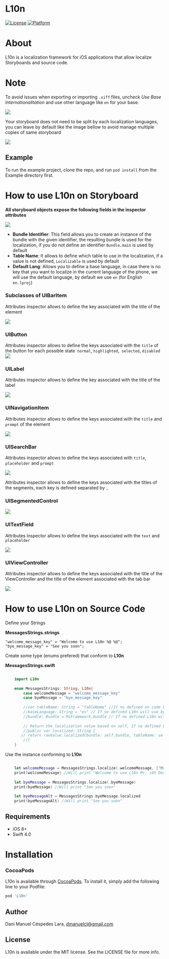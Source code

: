 # L10n

[![License](https://img.shields.io/cocoapods/l/L10n.svg?style=flat)](http://cocoapods.org/pods/L10n)
[![Platform](https://img.shields.io/cocoapods/p/L10n.svg?style=flat)](http://cocoapods.org/pods/L10n)


# About
L10n is a localization framework for iOS applications that allow localize Storyboards and source code.

# Note
To avoid issues when exporting or importing `.xiff` files, uncheck *Use Base Internationalitation* and use other language like `en` for your base.

<img src="Screenshots/uncheckBaseInternationalitation.png"></img>

Your storyboard does not need to be split by each localization languages, you can leave by default like the image bellow to avoid manage multiple copies of same storyboard

<img src="Screenshots/storyboardNoLocalizable.png"></img>


## Example

To run the example project, clone the repo, and run `pod install` from the Example directory first.



# How to use L10n on Storyboard

**All storyboard objects expose the following fields in the inspector attributes**

<img src="Screenshots/nsObject.png"></img>

* **Bundle Identifier**: This field allows you to create an instance of the bundle with the given identifier, the resulting bundle is used for the localization, if you do not define an identifier `Bundle.main` is used by default
* **Table Name**: It allows to define which table to use in the localization, if a value is not defined, `Localizable`  is used by default
* **Default Lang**: Allows you to define a base language, in case there is no key that you want to localize in the current language of the phone, we will use the default language, by default we use `en` (for English` en.lproj`)


### Subclasses of UIBarItem

Attributes inspector allows to define the key associated with the title of the element

<img src="Screenshots/barItem.png"></img>


### UIButton

Attributes inspector allows to define the keys associated with the `title` of the button for each possible state` normal`, `highlighted`,` selected`, `disabled`
<img src="Screenshots/uiButton.png" ></img>

### UILabel
Attributes inspector allows to define the key associated with the title of the label

<img src="Screenshots/uiLabel.png"></img>

### UINavigationItem

Attributes inspector allows to define the keys associated with the `title` and` prompt` of the element

<img src="Screenshots/navigationItem.png"></img>

### UISearchBar

Attributes inspector allows to define the keys associated with `title`,` placeholder` and `prompt`

<img src="Screenshots/uiSearchBar.png"></img>


Attributes inspector allows to define the keys associated with the titles of the segments, each key is defined separated by `,`

### UISegmentedControl

<img src="Screenshots/segmentedControl.png"></img>

### UITextField

Attributes inspector allows to define the keys associated with the `text` and` placeholder`

<img src="Screenshots/uiTextField.png"></img>

### UIViewController

Attributes inspector allows to define the keys associated with the title of the ViewController and the title of the element associated with the tab bar

<img src="Screenshots/uiViewController.png"></img>

# How to use L10n on Source Code

Define your Strings

**MessagesStrings.strings**

````strings
"welcome_message_key" = "Welcome to use L10n %@ %@";
"bye_message_key" = "See you soon";

````

Create some type (enums prefered) that conform to **L10n**

**MessagesStrings.swift**

````swift

	import L10n
	
	enum MessagesStrings: String, L10n{
		case welcomeMessage = "welcome_message_key" 
		case byeMessage = "bye_message_key"
		
		//var tableName: String = "TableName" //If no defined on code L10n will infer the table name using the same name that this instance 'MessagesStrings'
		//baseLanguage: String = "es" // If no defined L10n will use by default 'en'
		//bundle: Bundle = MiFramework.bundle // If no defined L10n will use by default 'Bundle.main'
		
		// Return the localization value based on self, If no defined L10n will return the localized value based on this instance's values
		//public var localized: String {
       // return rawValue.localized(bundle: self.bundle, tableName: self.tableName, baseLanguage: self.baseLanguage)
    	//}
	}
````

Use the instance conforming to **L10n**

````swift

	let welcomeMessage = MessagesStrings.localize(.welcomeMessage, ["Mr.", "iOS Developer"])
	print(welcomeMessage) //Will print "Welcome to use L10n Mr. iOS Developer"
	
	let byeMessage = MessagesStrings.localize(.byeMessage)
	print(byeMessage) //Will print "See you soon"
	
	let byeMessageAlt = MessagesStrings.byeMessage.localized
	print(byeMessageAlt) //Will print "See you soon"

````

## Requirements

  - iOS 8+
  - Swift 4.0

# Installation 

### CocoaPods

L10n is available through [CocoaPods](http://cocoapods.org). To install
it, simply add the following line to your Podfile:

```ruby
pod 'L10n'
```


## Author

Dani Manuel Céspedes Lara, dmanuelcl@gmail.com

## License

L10n is available under the MIT license. See the LICENSE file for more info.
